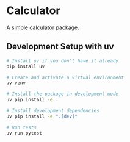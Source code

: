# Calculator

A simple calculator package.

## Development Setup with uv

```bash
# Install uv if you don't have it already
pip install uv

# Create and activate a virtual environment
uv venv

# Install the package in development mode
uv pip install -e .

# Install development dependencies
uv pip install -e ".[dev]"

# Run tests
uv run pytest
```